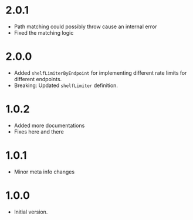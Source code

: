 # 2.0.1

- Path matching could possibly throw cause an internal error
- Fixed the matching logic

# 2.0.0

- Added `shelfLimiterByEndpoint` for implementing different rate limits for different endpoints.
- Breaking: Updated `shelfLimiter` definition.

# 1.0.2

- Added more documentations
- Fixes here and there

# 1.0.1

- Minor meta info changes

# 1.0.0

- Initial version.

